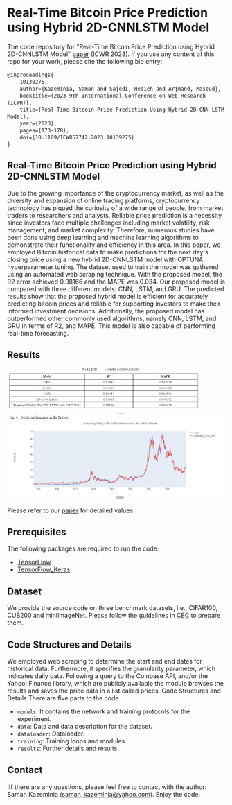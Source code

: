 # Real-Time Bitcoin Price Prediction using Hybrid 2D-CNNLSTM Model

The code repository for "Real-Time Bitcoin Price Prediction using Hybrid 2D-CNNLSTM Model" [paper](https://ieeexplore.ieee.org/abstract/document/10139275/) (ICWR 2023). If you use any content of this repo for your work, please cite the following bib entry:
  
    @inproceedings{
        10139275,
        author={Kazeminia, Saman and Sajedi, Hedieh and Arjmand, Masoud},
        booktitle={2023 9th International Conference on Web Research (ICWR)}, 
        title={Real-Time Bitcoin Price Prediction Using Hybrid 2D-CNN LSTM Model}, 
        year={2023},
        pages={173-178},
        doi={10.1109/ICWR57742.2023.10139275}
    }


## Real-Time Bitcoin Price Prediction using Hybrid 2D-CNNLSTM Model

Due to the growing importance of the cryptocurrency market, as well as the diversity and expansion of online trading platforms, cryptocurrency technology has piqued the curiosity of a wide range of people, from market traders to researchers and analysts. Reliable price prediction is a necessity since investors face multiple challenges including market volatility, risk management, and market complexity. Therefore, numerous studies have been done using deep learning and machine learning algorithms to demonstrate their functionality and efficiency in this area. In this paper, we employed Bitcoin historical data to make predictions for the next day's closing price using a new hybrid 2D-CNNLSTM model with OPTUNA hyperparameter tuning. The dataset used to train the model was gathered using an automated web scraping technique. With the proposed model, the R2 error achieved 0.98166 and the MAPE was 0.034. Our proposed model is compared with three different models: CNN, LSTM, and GRU. The predicted results show that the proposed hybrid model is efficient for accurately predicting bitcoin prices and reliable for supporting investors to make their informed investment decisions. Additionally, the proposed model has outperformed other commonly used algorithms, namely CNN, LSTM, and GRU in terms of R2, and MAPE. This model is also capable of performing real-time forecasting.


## Results
<img src='results/tbl3.png' style="align-self: center" width='450' height='100'>
<img src='results/fig4.png' width='900' height='200'>

Please refer to our [paper](https://ieeexplore.ieee.org/abstract/document/10139275/) for detailed values.

## Prerequisites

The following packages are required to run the code:

- [TensorFlow](https://www.tensorflow.org/resources/libraries-extensions)
- [TensorFlow_Keras](https://www.tensorflow.org/guide/keras)



## Dataset
We provide the source code on three benchmark datasets, i.e., CIFAR100, CUB200 and miniImageNet. Please follow the guidelines in [CEC](https://github.com/icoz69/CEC-CVPR2021) to prepare them.


## Code Structures and Details
We employed web scraping to determine the start and end dates for historical data. Furthermore, it specifies the granularity parameter, which indicates daily data. Following a query to the Coinbase API, and/or the Yahoo! Finance library, which are publicly available the module browses the results and saves the price data in a list called prices. 
Code Structures and Details
There are five parts to the code.
  - `models`: It contains the network and training protocols for the experiment.
  - `data`: Data and data description for the dataset.
  - `dataloader`: Dataloader.
  - `training`: Training loops and modules.
  - `results`: Further details and results.

    
## Contact 
IIf there are any questions, please feel free to contact with the author: Saman Kazeminia (saman_kazeminia@yahoo.com). Enjoy the code.




